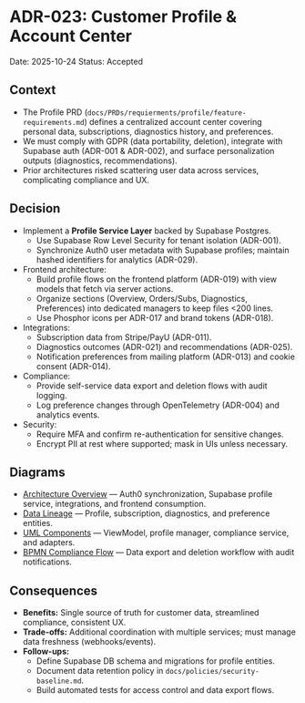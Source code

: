 # ADR-023: Customer Profile & Account Center
Date: 2025-10-24
Status: Accepted

## Context
- The Profile PRD (`docs/PRDs/requierments/profile/feature-requirements.md`) defines a centralized account center covering personal data, subscriptions, diagnostics history, and preferences.
- We must comply with GDPR (data portability, deletion), integrate with Supabase auth (ADR-001 & ADR-002), and surface personalization outputs (diagnostics, recommendations).
- Prior architectures risked scattering user data across services, complicating compliance and UX.

## Decision
- Implement a **Profile Service Layer** backed by Supabase Postgres.
  - Use Supabase Row Level Security for tenant isolation (ADR-001).
  - Synchronize Auth0 user metadata with Supabase profiles; maintain hashed identifiers for analytics (ADR-029).
- Frontend architecture:
  - Build profile flows on the frontend platform (ADR-019) with view models that fetch via server actions.
  - Organize sections (Overview, Orders/Subs, Diagnostics, Preferences) into dedicated managers to keep files <200 lines.
  - Use Phosphor icons per ADR-017 and brand tokens (ADR-018).
- Integrations:
  - Subscription data from Stripe/PayU (ADR-011).
  - Diagnostics outcomes (ADR-021) and recommendations (ADR-025).
  - Notification preferences from mailing platform (ADR-013) and cookie consent (ADR-014).
- Compliance:
  - Provide self-service data export and deletion flows with audit logging.
  - Log preference changes through OpenTelemetry (ADR-004) and analytics events.
- Security:
  - Require MFA and confirm re-authentication for sensitive changes.
  - Encrypt PII at rest where supported; mask in UIs unless necessary.

## Diagrams
- [Architecture Overview](../diagrams/adr-023-account-center/architecture-overview.mmd) — Auth0 synchronization, Supabase profile service, integrations, and frontend consumption.
- [Data Lineage](../diagrams/adr-023-account-center/data-lineage.mmd) — Profile, subscription, diagnostics, and preference entities.
- [UML Components](../diagrams/adr-023-account-center/uml-components.mmd) — ViewModel, profile manager, compliance service, and adapters.
- [BPMN Compliance Flow](../diagrams/adr-023-account-center/bpmn-compliance.mmd) — Data export and deletion workflow with audit notifications.

## Consequences
- **Benefits:** Single source of truth for customer data, streamlined compliance, consistent UX.
- **Trade-offs:** Additional coordination with multiple services; must manage data freshness (webhooks/events).
- **Follow-ups:**
  - Define Supabase DB schema and migrations for profile entities.
  - Document data retention policy in `docs/policies/security-baseline.md`.
  - Build automated tests for access control and data export flows.
